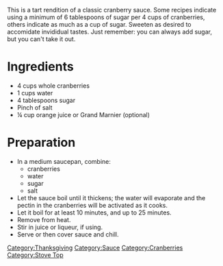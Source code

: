 This is a tart rendition of a classic cranberry sauce. Some recipes
indicate using a minimum of 6 tablespoons of sugar per 4 cups of
cranberries, others indicate as much as a cup of sugar. Sweeten as
desired to accomidate invididual tastes. Just remember: you can always
add sugar, but you can't take it out.

# Ingredients

-   4 cups whole cranberries
-   1 cups water
-   4 tablespoons sugar
-   Pinch of salt
-   ¼ cup orange juice or Grand Marnier (optional)

# Preparation

-   In a medium saucepan, combine:
    -   cranberries
    -   water
    -   sugar
    -   salt
-   Let the sauce boil until it thickens; the water will evaporate and
    the pectin in the cranberries will be activated as it cooks.
-   Let it boil for at least 10 minutes, and up to 25 minutes.
-   Remove from heat.
-   Stir in juice or liqueur, if using.
-   Serve or then cover sauce and chill.

[Category:Thanksgiving](Category:Thanksgiving "wikilink")
[Category:Sauce](Category:Sauce "wikilink")
[Category:Cranberries](Category:Cranberries "wikilink") [Category:Stove
Top](Category:Stove_Top "wikilink")
